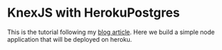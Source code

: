 # KnexJS with HerokuPostgres

This is the tutorial following my
[blog article](https://blog.justinelmore.dev/knexjs-with-herokupsql). Here we
build a simple node application that will be deployed on heroku.
